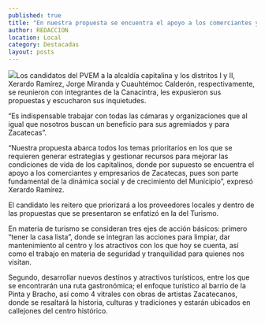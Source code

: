 ```yaml
---
published: true
title: "En nuestra propuesta se encuentra el apoyo a los comerciantes y empresario de Zacatecas: Xerardo Ramírez "
author: REDACCION
location: Local
category: Destacadas
layout: posts
---
```


![](http://i.imgur.com/7TJHF3Sm.jpg)Los candidatos del PVEM a la alcaldía capitalina y los distritos I y II,  Xerardo Ramírez, Jorge Miranda y Cuauhtémoc Calderón, respectivamente, se reunieron con integrantes de la Canacintra, les expusieron sus propuestas y escucharon sus inquietudes.

“Es indispensable trabajar con todas las cámaras y organizaciones que al igual que nosotros buscan un beneficio para sus agremiados y para Zacatecas”.

“Nuestra propuesta abarca todos los temas prioritarios en los que se requieren generar estrategias y gestionar recursos para mejorar las condiciones de vida de los capitalinos, donde por supuesto se encuentra el apoyo a los comerciantes y empresarios de Zacatecas, pues son parte fundamental de la dinámica social y de crecimiento del Municipio”,  expresó Xerardo Ramírez.

El candidato les reitero que priorizará a los proveedores locales y dentro de las propuestas que se presentaron se enfatizó en  la del Turismo.

En materia de turismo se consideran tres ejes de acción básicos: primero “tener la casa lista”, donde se integran las acciones para limpiar, dar mantenimiento al centro y los atractivos con los que hoy se cuenta, así como el trabajo en materia de seguridad y tranquilidad para quienes nos visitan.

Segundo, desarrollar nuevos destinos y atractivos turísticos, entre los que se encontrarán una ruta gastronómica; el enfoque turístico al barrio de la  Pinta y Bracho, así como 4 vitrales con obras de artistas Zacatecanos, donde se resaltará la historia, culturas y tradiciones y estarán ubicados en callejones del centro histórico.
